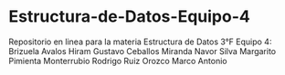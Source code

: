 # Estructura-de-Datos-Equipo-4
Repositorio en linea para la materia Estructura de Datos
3°F Equipo 4:
Brizuela Avalos Hiram
Gustavo Ceballos Miranda
Navor Silva Margarito
Pimienta Monterrubio Rodrigo
Ruiz Orozco Marco Antonio
